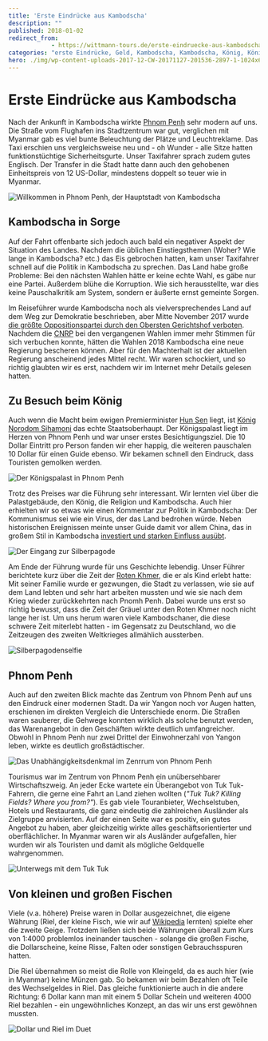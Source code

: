 ```yaml
---
title: 'Erste Eindrücke aus Kambodscha'
description: ""
published: 2018-01-02
redirect_from: 
            - https://wittmann-tours.de/erste-eindruecke-aus-kambodscha/
categories: "erste Eindrücke, Geld, Kambodscha, Kambodscha, König, Königspalast, Opposition, Politik, Silberpagode"
hero: ./img/wp-content-uploads-2017-12-CW-20171127-201536-2897-1-1024x683.jpg
---
```

# Erste Eindrücke aus Kambodscha

Nach der Ankunft in Kambodscha wirkte [Phnom Penh](https://de.wikipedia.org/wiki/Phnom_Penh) sehr modern auf uns. Die Straße vom Flughafen ins Stadtzentrum war gut, verglichen mit Myanmar gab es viel bunte Beleuchtung der Plätze und Leuchtreklame. Das Taxi erschien uns vergleichsweise neu und - oh Wunder - alle Sitze hatten funktionstüchtige Sicherheitsgurte. Unser Taxifahrer sprach zudem gutes Englisch. Der Transfer in die Stadt hatte dann auch den gehobenen Einheitspreis von 12 US-Dollar, mindestens doppelt so teuer wie in Myanmar.

![Willkommen in Phnom Penh, der Hauptstadt von Kambodscha](./img/wp-content-uploads-2017-12-CW-20171127-201536-2897-1-1024x683.jpg)

<!--more-->

## Kambodscha in Sorge

Auf der Fahrt offenbarte sich jedoch auch bald ein negativer Aspekt der Situation des Landes. Nachdem die üblichen Einstiegsthemen (Woher? Wie lange in Kambodscha? etc.) das Eis gebrochen hatten, kam unser Taxifahrer schnell auf die Politik in Kambodscha zu sprechen. Das Land habe große Probleme: Bei den nächsten Wahlen hätte er keine echte Wahl, es gäbe nur eine Partei. Außerdem blühe die Korruption. Wie sich herausstellte, war dies keine Pauschalkritik am System, sondern er äußerte ernst gemeinte Sorgen.

Im Reiseführer wurde Kambodscha noch als vielversprechendes Land auf dem Weg zur Demokratie beschrieben, aber Mitte November 2017 wurde [die größte Oppositionspartei durch den Obersten Gerichtshof verboten](http://www.zeit.de/politik/ausland/2017-11/kambodscha-oberstes-gericht-oppositionspartei). Nachdem die [CNRP](https://de.wikipedia.org/wiki/Nationale_Rettungspartei_Kambodschas) bei den vergangenen Wahlen immer mehr Stimmen für sich verbuchen konnte, hätten die Wahlen 2018 Kambodscha eine neue Regierung bescheren können. Aber für den Machterhalt ist der aktuellen Regierung anscheinend jedes Mittel recht. Wir waren schockiert, und so richtig glaubten wir es erst, nachdem wir im Internet mehr Details gelesen hatten.

## Zu Besuch beim König

Auch wenn die Macht beim ewigen Premierminister [Hun Sen](https://de.wikipedia.org/wiki/Hun_Sen) liegt, ist [König Norodom Sihamoni](https://de.wikipedia.org/wiki/Norodom_Sihamoni) das echte Staatsoberhaupt. Der Königspalast liegt im Herzen von Phnom Penh und war unser erstes Besichtigungsziel. Die 10 Dollar Eintritt pro Person fanden wir eher happig, die weiteren pauschalen 10 Dollar für einen Guide ebenso. Wir bekamen schnell den Eindruck, dass Touristen gemolken werden.

![Der Königspalast in Phnom Penh](./img/wp-content-uploads-2017-12-CW-20171128-084810-1524-1-1024x683.jpg)

Trotz des Preises war die Führung sehr interessant. Wir lernten viel über die Palastgebäude, den König, die Religion und Kambodscha. Auch hier erhielten wir so etwas wie einen Kommentar zur Politik in Kambodscha: Der Kommunismus sei wie ein Virus, der das Land bedrohen würde. Neben historischen Ereignissen meinte unser Guide damit vor allem China, das in großem Stil in Kambodscha [investiert und starken Einfluss ausübt](http://www.spiegel.de/politik/ausland/kambodscha-china-kommt-die-demokratie-geht-a-1167432.html).

![Der Eingang zur Silberpagode](./img/wp-content-uploads-2017-12-CW-20171128-090403-1542-1-1024x683.jpg)

Am Ende der Führung wurde für uns Geschichte lebendig. Unser Führer berichtete kurz über die Zeit der [Roten Khmer](https://de.wikipedia.org/wiki/Rote_Khmer), die er als Kind erlebt hatte: Mit seiner Familie wurde er gezwungen, die Stadt zu verlassen, wie sie auf dem Land lebten und sehr hart arbeiten mussten und wie sie nach dem Krieg wieder zurückkehrten nach Pnomh Penh. Dabei wurde uns erst so richtig bewusst, dass die Zeit der Gräuel unter den Roten Khmer noch nicht lange her ist. Um uns herum waren viele Kambodschaner, die diese schwere Zeit miterlebt hatten - im Gegensatz zu Deutschland, wo die Zeitzeugen des zweiten Weltkrieges allmählich aussterben.

![Silberpagodenselfie](http://wittmann-tours.de/wp-content/uploads/2017/12/CW-20171128-093558-2914-1-1024x683.jpg)

## Phnom Penh

Auch auf den zweiten Blick machte das Zentrum von Phnom Penh auf uns den Eindruck einer modernen Stadt. Da wir Yangon noch vor Augen hatten, erschienen im direkten Vergleich die Unterschiede enorm. Die Straßen waren sauberer, die Gehwege konnten wirklich als solche benutzt werden, das Warenangebot in den Geschäften wirkte deutlich umfangreicher. Obwohl in Phnom Penh nur zwei Drittel der Einwohnerzahl von Yangon leben, wirkte es deutlich großstädtischer.

![Das Unabhängigkeitsdenkmal im Zenrrum von Phnom Penh](./img/wp-content-uploads-2017-12-CW-20171128-212323-2946-1-1024x683.jpg)

Tourismus war im Zentrum von Phnom Penh ein unübersehbarer Wirtschaftszweig. An jeder Ecke wartete ein Überangebot von Tuk Tuk-Fahrern, die gerne eine Fahrt an Land ziehen wollten (_"Tuk Tuk? Killing Fields? Where you from?"_). Es gab viele Touranbieter, Wechselstuben, Hotels und Restaurants, die ganz eindeutig die zahlreichen Ausländer als Zielgruppe anvisierten. Auf der einen Seite war es positiv, ein gutes Angebot zu haben, aber gleichzeitig wirkte alles geschäftsorientierter und oberflächlicher. In Myanmar waren wir als Ausländer aufgefallen, hier wurden wir als Touristen und damit als mögliche Geldquelle wahrgenommen.

![Unterwegs mit dem Tuk Tuk](./img/wp-content-uploads-2017-12-CW-20171129-170402-1597-Edit-1-1024x548.jpg)

## Von kleinen und großen Fischen

Viele (v.a. höhere) Preise waren in Dollar ausgezeichnet, die eigene Währung (Riel, der kleine Fisch, wie wir auf [Wikipedia](https://de.wikipedia.org/wiki/Kambodschanischer_Riel) lernten) spielte eher die zweite Geige. Trotzdem ließen sich beide Währungen überall zum Kurs von 1:4000 problemlos ineinander tauschen - solange die großen Fische, die Dollarscheine, keine Risse, Falten oder sonstigen Gebrauchsspuren hatten.

Die Riel übernahmen so meist die Rolle von Kleingeld, da es auch hier (wie in Myanmar) keine Münzen gab. So bekamen wir beim Bezahlen oft Teile des Wechselgeldes in Riel. Das gleiche funktionierte auch in die andere Richtung: 6 Dollar kann man mit einem 5 Dollar Schein und weiteren 4000 Riel bezahlen - ein ungewöhnliches Konzept, an das wir uns erst gewöhnen mussten.

![Dollar und Riel im Duet](./img/wp-content-uploads-2017-12-CW-20171211-213709-3802-1-1024x683.jpg)
